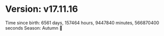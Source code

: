 # Version: v17.11.16
Time since birth: 6561 days, 157464 hours, 9447840 minutes, 566870400 seconds
Season: Autumn 🍁
